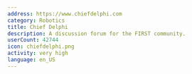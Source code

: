 ```yaml
---
address: https://www.chiefdelphi.com
category: Robotics
title: Chief Delphi
description: A discussion forum for the FIRST community.
userCount: 42744
icon: chiefdelphi.png
activity: very high
language: en_US
---
```

